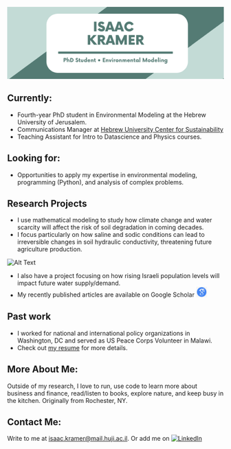![Isaac Kramer Banner Image](banner.png)
<!-- <h2 align='center'>Lakshmanan Meiyappan @ Laxmena</h2>
<p align='center'><b>Graduate Student at University of Illinois at Chicago</b></p> -->

<!-- [![GitHub followers](https://img.shields.io/github/followers/laxmena.svg?style=social&label=Follow)](https://github.com/laxmena?tab=followers) -->

<h2>Currently:</h2>

- Fourth-year PhD student in Environmental Modeling at the Hebrew University of Jerusalem. 
- Communications Manager at [Hebrew University Center for Sustainability](https://sustainability.huji.ac.il/)
- Teaching Assistant for Intro to Datascience and Physics courses.

<h2>Looking for:</h2>

- Opportunities to apply my expertise in environmental modeling, programming (Python), and analysis of complex problems.

<h2>Research Projects  </h2>





- I use mathematical modeling to study how climate change and water scarcity will affect the risk of soil degradation in coming decades. 
- I focus particularly on how saline and sodic conditions can lead to irreversible changes in soil hydraulic conductivity, threatening future agriculture production.

![Alt Text](movie.gif)

- I also have a project focusing on how rising Israeli population levels will impact future water supply/demand.
- My recently published articles are available on Google Scholar [<img src="google-scholar.png" width="25">](https://scholar.google.com/citations?user=ofAXJ1sAAAAJ&hl=en) 


<h2>Past work</h2>

- I worked for national and international policy organizations in Washington, DC and served as US Peace Corps Volunteer in Malawi.
- Check out [my resume](https://drive.google.com/file/d/1VylYvDixBbrfSL8n284RNk0OL_XT38BO/view?usp=sharing) for more details.


<!-- __Check out my GitHub repositories:__

<div>
  <p>
    <a href="https://github.com/laxmena/PyCalendly">
      <img src="https://github-readme-stats.vercel.app/api/pin/?username=laxmena&repo=PyCalendly" alt="GitHub Stats" />
    </a>
    <a href="https://github.com/laxmena/CloudOrg-Simulator">
      <img src="https://github-readme-stats.vercel.app/api/pin/?username=laxmena&repo=CloudOrg-Simulator" alt="GitHub Stats" />
    </a>
  </p>
</div>

<div> -->

  


<h2> More About Me:</h2>

Outside of my research, I love to run, use code to learn more about business and finance, read/listen to books, explore nature, and keep busy in the kitchen. Originally from Rochester, NY.

<h2> Contact Me:</h2>

 Write to me at [isaac.kramer@mail.huji.ac.il](mailto:isaac.kramer@mail.huji.ac.il). Or add me on 
<a href="https://www.linkedin.com/in/lakshmanan-meiyappan/">![LinkedIn](https://img.shields.io/badge/LinkedIn-0077B5?style=for-the-badge&logo=linkedin&logoColor=white)</a>

